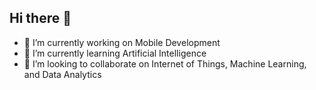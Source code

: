 ## Hi there 👋
- 📱 I’m currently working on Mobile Development
- 🌱 I’m currently learning Artificial Intelligence
- 👯 I’m looking to collaborate on Internet of Things, Machine Learning, and Data Analytics
<!--
**cu83/cu83** is a ✨ _special_ ✨ repository because its `README.md` (this file) appears on your GitHub profile.

Here are some ideas to get you started:

- 🔭 I’m currently working on ...
- 🌱 I’m currently learning ...
- 👯 I’m looking to collaborate on ...
- 🤔 I’m looking for help with ...
- 💬 Ask me about ...
- 📫 How to reach me: ...
- 😄 Pronouns: ...
- ⚡ Fun fact: ...
-->
